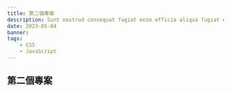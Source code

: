 ```yaml
---
title: 第二個專案
description: Sunt nostrud consequat fugiat enim officia aliqua fugiat enim ea dolore aliquip.
date: 2023-05-04
banner:
tags:
    - CSS
    - JavaScript
---
```


## 第二個專案
